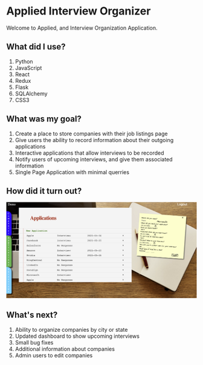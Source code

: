 # Applied Interview Organizer

Welcome to Applied, and Interview Organization Application.

## What did I use?

1. Python
2. JavaScript
3. React
4. Redux
5. Flask
6. SQLAlchemy
7. CSS3

## What was my goal?

1. Create a place to store companies with their job listings page
2. Give users the ability to record information about their outgoing applications
3. Interactive applications that allow interviews to be recorded
4. Notify users of upcoming interviews, and give them associated information
5. Single Page Application with minimal querries

## How did it turn out?
![Alt text](https://github.com/kburchill/Applied_Interview_Organizer/blob/main/assets/Screen%20Shot%202021-05-19%20at%209.57.05%20AM.png)

## What's next?
1. Ability to organize companies by city or state
2. Updated dashboard to show upcoming interviews
3. Small bug fixes
4. Additional information about companies
5. Admin users to edit companies
